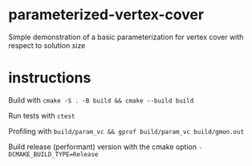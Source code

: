 # parameterized-vertex-cover
Simple demonstration of a basic parameterization for vertex cover with respect to solution size

# instructions

Build with `cmake -S . -B build && cmake --build build`

Run tests with `ctest`

Profiling with `build/param_vc && gprof build/param_vc build/gmon.out`

Build release (performant) version with the cmake option `-DCMAKE_BUILD_TYPE=Release`
